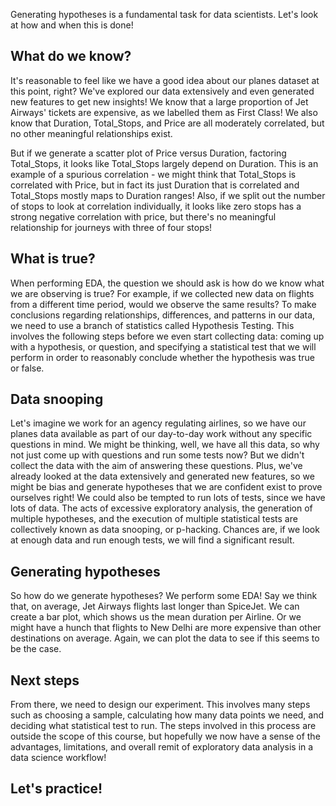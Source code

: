 Generating hypotheses is a fundamental task for data scientists. Let's look at how and when this is done!
## What do we know?
It's reasonable to feel like we have a good idea about our planes dataset at this point, right? We've explored our data extensively and even generated new features to get new insights! We know that a large proportion of Jet Airways' tickets are expensive, as we labelled them as First Class! We also know that Duration, Total_Stops, and Price are all moderately correlated, but no other meaningful relationships exist.

But if we generate a scatter plot of Price versus Duration, factoring Total_Stops, it looks like Total_Stops largely depend on Duration. This is an example of a spurious correlation - we might think that Total_Stops is correlated with Price, but in fact its just Duration that is correlated and Total_Stops mostly maps to Duration ranges! Also, if we split out the number of stops to look at correlation individually, it looks like zero stops has a strong negative correlation with price, but there's no meaningful relationship for journeys with three of four stops!
## What is true?
When performing EDA, the question we should ask is how do we know what we are observing is true? For example, if we collected new data on flights from a different time period, would we observe the same results? To make conclusions regarding relationships, differences, and patterns in our data, we need to use a branch of statistics called Hypothesis Testing. This involves the following steps before we even start collecting data: coming up with a hypothesis, or question, and specifying a statistical test that we will perform in order to reasonably conclude whether the hypothesis was true or false.
## Data snooping
Let's imagine we work for an agency regulating airlines, so we have our planes data available as part of our day-to-day work without any specific questions in mind. We might be thinking, well, we have all this data, so why not just come up with questions and run some tests now? But we didn't collect the data with the aim of answering these questions. Plus, we've already looked at the data extensively and generated new features, so we might be bias and generate hypotheses that we are confident exist to prove ourselves right! We could also be tempted to run lots of tests, since we have lots of data. The acts of excessive exploratory analysis, the generation of multiple hypotheses, and the execution of multiple statistical tests are collectively known as data snooping, or p-hacking. Chances are, if we look at enough data and run enough tests, we will find a significant result.
## Generating hypotheses
So how do we generate hypotheses? We perform some EDA! Say we think that, on average, Jet Airways flights last longer than SpiceJet. We can create a bar plot, which shows us the mean duration per Airline. Or we might have a hunch that flights to New Delhi are more expensive than other destinations on average. Again, we can plot the data to see if this seems to be the case.
## Next steps
From there, we need to design our experiment. This involves many steps such as choosing a sample, calculating how many data points we need, and deciding what statistical test to run. The steps involved in this process are outside the scope of this course, but hopefully we now have a sense of the advantages, limitations, and overall remit of exploratory data analysis in a data science workflow!
## Let's practice!
